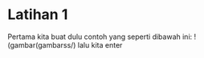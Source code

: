 # Latihan  1
Pertama kita buat dulu contoh yang seperti dibawah ini:
!(gambar(gambarss/)
lalu kita enter 
